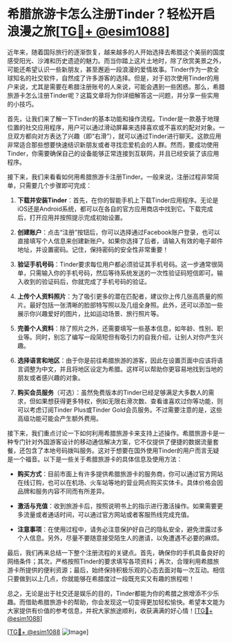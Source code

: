# 希腊旅游卡怎么注册Tinder？轻松开启浪漫之旅[[TG💪+ @esim1088](https://t.me/s/esim1088)]

近年来，随着国际旅行的逐渐恢复，越来越多的人开始选择去希腊这个美丽的国度感受阳光、沙滩和历史遗迹的魅力。而当你踏上这片土地时，除了欣赏美景之外，可能还希望认识一些新朋友，甚至邂逅一段浪漫的爱情故事。Tinder作为一款全球知名的社交软件，自然成了许多游客的选择。但是，对于初次使用Tinder的用户来说，尤其是需要在希腊注册账号的人来说，可能会遇到一些困惑。那么，希腊旅游卡怎么注册Tinder呢？这篇文章将为你详细解答这一问题，并分享一些实用的小技巧。

首先，让我们来了解一下Tinder的基本功能和操作流程。Tinder是一款基于地理位置的社交应用程序，用户可以通过滑动屏幕来选择喜欢或不喜欢的配对对象。一旦双方都向对方表达了兴趣（即“右滑”），就可以通过Tinder进行聊天。这款应用非常适合那些想要快速结识新朋友或者寻找恋爱机会的人群。然而，要成功使用Tinder，你需要确保自己的设备能够正常连接到互联网，并且已经安装了该应用程序。

接下来，我们来看看如何用希腊旅游卡注册Tinder。一般来说，注册过程非常简单，只需要几个步骤即可完成：

1. **下载并安装Tinder**：首先，在你的智能手机上下载Tinder应用程序。无论是iOS还是Android系统，都可以在各自的官方应用商店中找到它。下载完成后，打开应用并按照提示完成初始设置。

2. **创建账户**：点击“注册”按钮后，你可以选择通过Facebook账户登录，也可以直接填写个人信息来创建新账户。如果你选择了后者，请输入有效的电子邮件地址，并设置密码。记住，保持密码的安全性非常重要！

3. **验证手机号码**：Tinder要求每位用户都必须验证其手机号码。这一步通常很简单，只需输入你的手机号码，然后等待系统发送的一次性验证码短信即可。输入收到的验证码后，你就完成了手机号码的验证。

4. **上传个人资料照片**：为了吸引更多的潜在匹配者，建议你上传几张高质量的照片。最好包括一张清晰的脸部特写照以及几组全身照。此外，还可以添加一些展示你兴趣爱好的图片，比如运动场景、旅行照片等。

5. **完善个人资料**：除了照片之外，还需要填写一些基本信息，如年龄、性别、职业等。同时，别忘了编写一段简短但有吸引力的自我介绍，让别人对你产生兴趣。

6. **选择语言和地区**：由于你是前往希腊旅游的游客，因此在设置页面中应该将语言调整为中文，并且将地区设定为希腊。这样可以帮助你更容易地找到当地的朋友或者感兴趣的对象。

7. **购买会员服务**（可选）：虽然免费版本的Tinder已经足够满足大多数人的需求，但如果想获得更多特权，例如无限右滑次数、查看谁喜欢过你等功能，则可以考虑订阅Tinder Plus或Tinder Gold会员服务。不过需要注意的是，这些高级功能可能会产生额外费用。

接下来，我们重点讨论一下如何利用希腊旅游卡来支持上述操作。希腊旅游卡是一种专门针对外国游客设计的移动通信解决方案，它不仅提供了便捷的数据流量套餐，还包含了本地号码拨叫服务。这对于想要在国外使用Tinder的用户而言无疑是一个福音。以下是一些关于希腊旅游卡的具体信息及使用方法：

- **购买方式**：目前市面上有许多提供希腊旅游卡的服务商，你可以通过官方网站在线订购，也可以在机场、火车站等地的营业网点购买实体卡。具体价格会因品牌和服务内容不同而有所差异。
  
- **激活与充值**：收到旅游卡后，按照说明书上的指示进行激活操作。如果需要更多流量或者通话时间，可以通过官方网站或者客服热线完成充值。

- **注意事项**：在使用过程中，请务必注意保护好自己的隐私安全，避免泄露过多个人信息。另外，尽量不要随意接受陌生人的邀请，以免遭遇不必要的麻烦。

最后，我们再来总结一下整个注册流程的关键点。首先，确保你的手机具备良好的网络条件；其次，严格按照Tinder的要求填写各项资料；再次，合理利用希腊旅游卡所提供的便利资源；最后，始终保持积极乐观的心态去面对每一次互动。相信只要做到以上几点，你就能够在希腊度过一段既充实又有趣的旅程啦！

总之，无论是出于社交还是娱乐的目的，Tinder都能为你的希腊之旅增添不少乐趣。而借助希腊旅游卡的帮助，你会发现这一切变得更加轻松愉快。希望本文能为大家提供有价值的参考信息，并祝大家旅途顺利，收获满满的好心情！[[TG💪+ @esim1088](https://t.me/s/esim1088)]

[[TG💪+ @esim1088](https://t.me/s/esim1088) ![Image](https://i.postimg.cc/4NQfJmqS/Snipaste-2025-05-13-00-14-12.png)]
